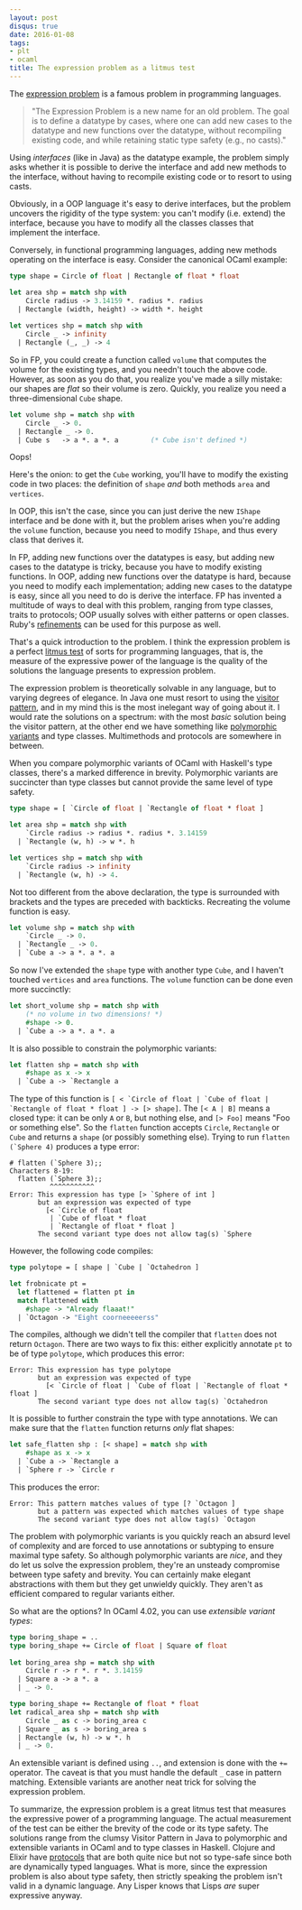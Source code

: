 ```yaml
---
layout: post
disqus: true
date: 2016-01-08
tags: 
- plt
- ocaml
title: The expression problem as a litmus test 
---
```


The [expression problem](https://en.wikipedia.org/wiki/Expression_problem) is a famous problem in
programming languages. 

> "The Expression Problem is a new name for an old problem. The goal is to define a datatype by
> cases, where one can add new cases to the datatype and new functions over the datatype, without
> recompiling existing code, and while retaining static type safety (e.g., no casts)."

Using *interfaces* (like in Java) as the datatype example, the problem simply asks whether it is
possible to derive the interface and add new methods to the interface, without having to recompile
existing code or to resort to using casts.

Obviously, in a OOP language it's easy to derive interfaces, but the problem uncovers the rigidity
of the type system: you can't modify (i.e. extend) the interface, because you have to modify all the
classes classes that implement the interface.

Conversely, in functional programming languages, adding new methods operating on the interface is
easy. Consider the canonical OCaml example:

```ocaml
type shape = Circle of float | Rectangle of float * float

let area shp = match shp with
    Circle radius -> 3.14159 *. radius *. radius
  | Rectangle (width, height) -> width *. height
  
let vertices shp = match shp with 
    Circle _ -> infinity
  | Rectangle (_, _) -> 4
``` 

So in FP, you could create a function called `volume` that computes the volume for the existing
types, and you needn't touch the above code. However, as soon as you do that, you realize you've
made a silly mistake: our shapes are *flat* so their volume is zero. Quickly, you realize you need a
three-dimensional `Cube` shape.

```ocaml
let volume shp = match shp with
    Circle _ -> 0.
  | Rectangle _ -> 0.
  | Cube s   -> a *. a *. a        (* Cube isn't defined *)
```

Oops!

Here's the onion: to get the `Cube` working, you'll have to modify the existing code in two places:
the definition of `shape` *and* both methods `area` and `vertices`.

In OOP, this isn't the case, since you can just derive the new `IShape` interface and be done with
it, but the problem arises when you're adding the `volume` function, because you need to modify
`IShape`, and thus every class that derives it.

In FP, adding new functions over the datatypes is easy, but adding new cases to the datatype is
tricky, because you have to modify existing functions. In OOP, adding new functions over the
datatype is hard, because you need to modify each implementation; adding new cases to the datatype
is easy, since all you need to do is derive the interface. FP has invented a multitude of ways to
deal with this problem, ranging from type classes, traits to protocols; OOP usually solves with
either patterns or open classes. Ruby's
[refinements](http://devblog.avdi.org/2015/05/20/so-whats-the-deal-with-ruby-refinements-anyway/)
can be used for this purpose as well.

That's a quick introduction to the problem. I think the expression problem is a perfect
[litmus test](https://en.wikipedia.org/wiki/Litmus#Uses) of sorts for programming languages, that
is, the measure of the expressive power of the language is the quality of the solutions the language
presents to expression problem.

The expression problem is theoretically solvable in any language, but to varying degrees of
elegance. In Java one must resort to using the
[visitor pattern](https://en.wikipedia.org/wiki/Visitor_pattern), and in my mind this is the most
inelegant way of going about it. I would rate the solutions on a spectrum: with the most *basic*
solution being the visitor pattern, at the other end we have something like
[polymorphic variants](http://www.math.nagoya-u.ac.jp/~garrigue/papers/fose2000.html) and type
classes. Multimethods and protocols are somewhere in between.

When you compare polymorphic variants of OCaml with Haskell's type classes, there's a marked
difference in brevity. Polymorphic variants are succincter than type classes but cannot provide the
same level of type safety.

```ocaml
type shape = [ `Circle of float | `Rectangle of float * float ]

let area shp = match shp with
    `Circle radius -> radius *. radius *. 3.14159
  | `Rectangle (w, h) -> w *. h

let vertices shp = match shp with
    `Circle radius -> infinity
  | `Rectangle (w, h) -> 4.
```

Not too different from the above declaration, the type is surrounded with brackets and the types are
preceded with backticks. Recreating the volume function is easy.

```ocaml
let volume shp = match shp with
    `Circle _ -> 0.
  | `Rectangle _ -> 0.
  | `Cube a -> a *. a *. a
```

So now I've extended the `shape` type with another type `Cube`, and I haven't touched `vertices` and
`area` functions. The `volume` function can be done even more succinctly:

```ocaml
let short_volume shp = match shp with
    (* no volume in two dimensions! *)
    #shape -> 0.
  | `Cube a -> a *. a *. a
```

It is also possible to constrain the polymorphic variants:

```ocaml
let flatten shp = match shp with
    #shape as x -> x
  | `Cube a -> `Rectangle a
```

The type of this function is
``[ < `Circle of float | `Cube of float | `Rectangle of float * float ] -> [> shape]``. The
`[< A | B]` means a closed type: it can be only `A` or `B`, but nothing else, and `[> Foo]` means
"Foo or something else". So the `flatten` function accepts `Circle`, `Rectangle` or `Cube` and
returns a `shape` (or possibly something else). Trying to run ``flatten (`Sphere 4)`` produces a
type error:

```
# flatten (`Sphere 3);;
Characters 8-19:
  flatten (`Sphere 3);;
          ^^^^^^^^^^^
Error: This expression has type [> `Sphere of int ]
       but an expression was expected of type
         [< `Circle of float
          | `Cube of float * float
          | `Rectangle of float * float ]
       The second variant type does not allow tag(s) `Sphere
```

However, the following code compiles:

```ocaml
type polytope = [ shape | `Cube | `Octahedron ]

let frobnicate pt =
  let flattened = flatten pt in
  match flattened with
    #shape -> "Already flaaat!"
  | `Octagon -> "Eight coorneeeeerss"
```

The compiles, although we didn't tell the compiler that `flatten` does not return
``Octagon``. There are two ways to fix this: either explicitly annotate `pt` to be of type
`polytope`, which produces this error:

```
Error: This expression has type polytope
       but an expression was expected of type
         [< `Circle of float | `Cube of float | `Rectangle of float * float ]
       The second variant type does not allow tag(s) `Octahedron
```

It is possible to further constrain the type with type annotations. We can make sure that the
`flatten` function returns *only* flat shapes: 

```ocaml
let safe_flatten shp : [< shape] = match shp with
    #shape as x -> x
  | `Cube a -> `Rectangle a
  | `Sphere r -> `Circle r
```

This produces the error:

```
Error: This pattern matches values of type [? `Octagon ]
       but a pattern was expected which matches values of type shape
       The second variant type does not allow tag(s) `Octagon
```

The problem with polymorphic variants is you quickly reach an absurd level of complexity and are
forced to use annotations or subtyping to ensure maximal type safety. So although polymorphic
variants are *nice*, and they do let us solve the expression problem, they're an unsteady compromise
between type safety and brevity. You can certainly make elegant abstractions with them but they get
unwieldy quickly. They aren't as efficient compared to regular variants either.

So what are the options? In OCaml 4.02, you can use *extensible variant types*: 

```ocaml
type boring_shape = ..
type boring_shape += Circle of float | Square of float
                                                   
let boring_area shp = match shp with
    Circle r -> r *. r *. 3.14159
  | Square a -> a *. a
  | _ -> 0.

type boring_shape += Rectangle of float * float
let radical_area shp = match shp with
    Circle _ as c -> boring_area c
  | Square _ as s -> boring_area s
  | Rectangle (w, h) -> w *. h
  | _ -> 0.
``` 

An extensible variant is defined using `..`, and extension is done with the `+=` operator. The
caveat is that you must handle the default `_` case in pattern matching. Extensible variants are
another neat trick for solving the expression problem.

To summarize, the expression problem is a great litmus test that measures the expressive power of a
programming language. The actual measurement of the test can be either the brevity of the code or
its type safety. The solutions range from the clumsy Visitor Pattern in Java to polymorphic and
extensible variants in OCaml and to type classes in Haskell. Clojure and Elixir have
[protocols](http://clojure.org/protocols) that are both quite nice but not so type-safe since both
are dynamically typed languages. What is more, since the expression problem is also about type
safety, then strictly speaking the problem isn't valid in a dynamic language. Any Lisper knows that
Lisps *are* super expressive anyway.





